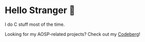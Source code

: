 # Hello Stranger 👋

I do C stuff most of the time.

Looking for my AOSP-related projects? Check out my [Codeberg](https://codeberg.org/shikko)!
